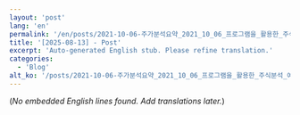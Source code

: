 ```yaml
---
layout: 'post'
lang: 'en'
permalink: '/en/posts/2021-10-06-주가분석요약_2021_10_06_프로그램을_활용한_주식분석_예상결과_21_13_33/'
title: '[2025-08-13] - Post'
excerpt: 'Auto-generated English stub. Please refine translation.'
categories:
  - 'Blog'
alt_ko: '/posts/2021-10-06-주가분석요약_2021_10_06_프로그램을_활용한_주식분석_예상결과_21_13_33/'
---
```


(*No embedded English lines found. Add translations later.*)
